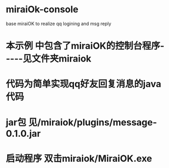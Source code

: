 # miraiOk-console
base miraiOK to realize qq logining and msg reply
# 本示例 中包含了miraiOK的控制台程序-----见文件夹miraiok
# 代码为简单实现qq好友回复消息的java代码
# jar包 见/miraiok/plugins/message-0.1.0.jar
# 启动程序 双击miraiok/MiraiOK.exe
